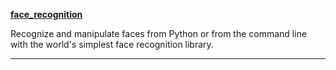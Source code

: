 **[face_recognition](https://github.com/ageitgey/face_recognition)**

Recognize and manipulate faces from Python or from the command line with the world's simplest face recognition library.

---



